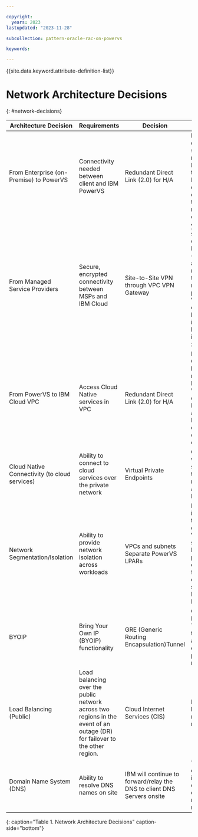 ```yaml
---

copyright:
  years: 2023
lastupdated: "2023-11-28"

subcollection: pattern-oracle-rac-on-powervs

keywords:

---
```


{{site.data.keyword.attribute-definition-list}}

# Network Architecture Decisions
{: #network-decisions}

|**Architecture Decision**                                   | **Requirements**                                                                                                           | **Decision**                                                      | **Rationale**                                                                                                                                                                                                                                                   |
|-----------------------------------------------|----------------------------------------------------------------------------------------------------------------------------|-------------------------------------------------------------------------|-----------------------------------------------------------------------------------------------------------------------------------------------------------------------------------------------------------------------------------------------------------------------------|
| From Enterprise (on-Premise) to PowerVS       | Connectivity needed between client and IBM PowerVS                                                                         | Redundant Direct Link (2.0) for H/A                                     | Preferred depending on security requirements. Lower cost than DL Dedicated and choose from different throughput and metering options                                                                                                                                        |
| From Managed Service Providers                | Secure, encrypted connectivity between MSPs and IBM Cloud                                                                  | Site-to-Site VPN through VPC VPN Gateway                                | [VPN Gateway](https://cloud.ibm.com/docs/vpc?topic=vpc-using-vpn) - securely connect Virtual Private Cloud (VPC) to another private network (site-to-site) for management purposes. A VPN gateway consists of two back-end instances for high availability in the same zone |
| From PowerVS to IBM Cloud VPC                 | Access Cloud Native services in VPC                                                                                        | Redundant Direct Link (2.0) for H/A                                     | DL and Transit Gateway(TGW), both are required for PowerVS to VPC network connectivity. DL is included as part of the PowerVS offering for this connectivity only                                                                                                                            |
| Cloud Native Connectivity (to cloud services) | Ability to connect to cloud services over the private network                                                              | Virtual Private Endpoints                                               | Communicate with IBM Cloud services over the private network using a Virtual Private Endpoint (VPE)                                                                                                                                                                         |
| Network Segmentation/Isolation                | Ability to provide network isolation across workloads                                                                      | VPCs and subnets Separate PowerVS LPARs                                 | Native VPC isolation through the use of separate VPCs and subnets in PowerVS for prod, non-prod environments for separation of workload /  separation of PowerVS LPARs                                                                                                      |
| BYOIP                                         | Bring Your Own IP (BYOIP) functionality                                                                                    | GRE (Generic Routing Encapsulation)Tunnel                               | Connecting the PowerVS to TGW for routes to be advertised to enable on-premise user routing                                                                                                                                                                                 |
|  Load Balancing (Public)                      | Load balancing over the public network across two regions in the event of an outage (DR) for failover to the other region. | Cloud Internet Services (CIS)                                           | Public load balancing for resiliency needs.                                                                                                                                                                                                                                 |
| Domain Name System (DNS)                      | Ability to resolve DNS names on site                                                                                       | IBM will continue to forward/relay the DNS to client DNS Servers onsite | This is the default option in the absence of a specific customer requirement to manage DNS                                                                                                                                                                                  |
{: caption="Table 1. Network Architecture Decisions" caption-side="bottom"}
